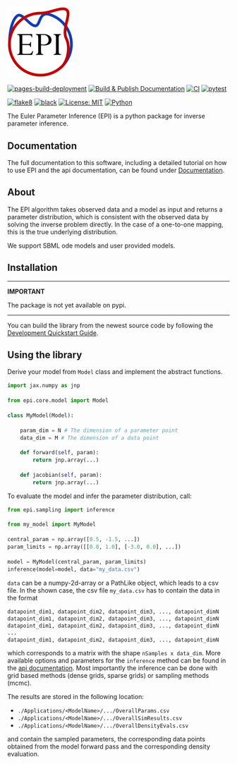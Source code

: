 <!-- # Euler Parameter Inference -->
<h1></h1>

![EPI](epi.png "logo")

<!-- The badges we want to display -->
[![pages-build-deployment](https://github.com/Systems-Theory-in-Systems-Biology/EPI/actions/workflows/pages/pages-build-deployment/badge.svg)](https://github.com/Systems-Theory-in-Systems-Biology/EPI/actions/workflows/pages/pages-build-deployment)
[![Build & Publish Documentation](https://github.com/Systems-Theory-in-Systems-Biology/EPI/actions/workflows/sphinx.yml/badge.svg)](https://github.com/Systems-Theory-in-Systems-Biology/EPI/actions/workflows/sphinx.yml)
[![CI](https://github.com/Systems-Theory-in-Systems-Biology/EPI/actions/workflows/ci.yml/badge.svg)](https://github.com/Systems-Theory-in-Systems-Biology/EPI/actions/workflows/ci.yml)
[![pytest](https://img.shields.io/github/actions/workflow/status/Systems-Theory-in-Systems-Biology/EPI/ci.yml?label=pytest&logo=pytest)](https://github.com/Systems-Theory-in-Systems-Biology/EPI/actions/workflows/ci.yml)

[![flake8](https://img.shields.io/badge/flake8-checked-blue.svg)](https://flake8.pycqa.org/)
[![black](https://img.shields.io/badge/code%20style-black-000000.svg)](https://github.com/psf/black)
[![License: MIT](https://img.shields.io/badge/License-MIT-yellow.svg)](./LICENSE.md)
[![Python](https://img.shields.io/badge/python-3.10-purple.svg)](https://www.python.org/)

The Euler Parameter Inference (EPI) is a python package for inverse parameter inference.

## Documentation

The full documentation to this software, including a detailed tutorial on how to use EPI and the api documentation, can be found under [Documentation](https://Systems-Theory-in-Systems-Biology.github.io/EPI/).

## About

The EPI algorithm takes observed data and a model as input and returns a parameter distribution, which is consistent with the observed data by solving the inverse problem directly. In the case of a one-to-one mapping, this is the true underlying distribution.

We support SBML ode models and user provided models.

## Installation

  ---
  **IMPORTANT**

  The package is not yet available on pypi.

  <!-- ```text
  pip install epi
  ``` -->

  ---

You can build the library from the newest source code by following the [Development Quickstart Guide](./DEVELOPMENT.md#quickstart).

## Using the library

Derive your model from ```Model``` class and implement the abstract functions.

```python
import jax.numpy as jnp

from epi.core.model import Model

class MyModel(Model):

    param_dim = N # The dimension of a parameter point
    data_dim = M # The dimension of a data point

    def forward(self, param):
        return jnp.array(...)

    def jacobian(self, param):
        return jnp.array(...)
```

To evaluate the model and infer the parameter distribution, call:

```python
from epi.sampling import inference

from my_model import MyModel

central_param = np.array([0.5, -1.5, ...])
param_limits = np.array([[0.0, 1.0], [-3.0, 0.0], ...])

model = MyModel(central_param, param_limits)
inference(model=model, data="my_data.csv")
```

`data` can be a numpy-2d-array or a PathLike object, which leads to a csv file. In the shown case, the csv file `my_data.csv` has to contain the data in the format

```text
datapoint_dim1, datapoint_dim2, datapoint_dim3, ..., datapoint_dimN
datapoint_dim1, datapoint_dim2, datapoint_dim3, ..., datapoint_dimN
datapoint_dim1, datapoint_dim2, datapoint_dim3, ..., datapoint_dimN
...
datapoint_dim1, datapoint_dim2, datapoint_dim3, ..., datapoint_dimN
```

which corresponds to a matrix with the shape `nSamples x data_dim`. More available options and parameters for the `inference` method can be found in the [api documentation](https://systems-theory-in-systems-biology.github.io/EPI/epi.core.html#module-epi.core.inference). Most importantly the inference can be done with grid based methods (dense grids, sparse grids) or sampling methods (mcmc).

The results are stored in the following location:

* `./Applications/<ModelName>/.../OverallParams.csv`
* `./Applications/<ModelName>/.../OverallSimResults.csv`
* `./Applications/<ModelName>/.../OverallDensityEvals.csv`

and contain the sampled parameters, the corresponding data points obtained from the model forward pass and the corresponding density evaluation.
